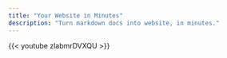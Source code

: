 ```yaml
---
title: "Your Website in Minutes"
description: "Turn markdown docs into website, in minutes."
---
```


{{< youtube zlabmrDVXQU >}}